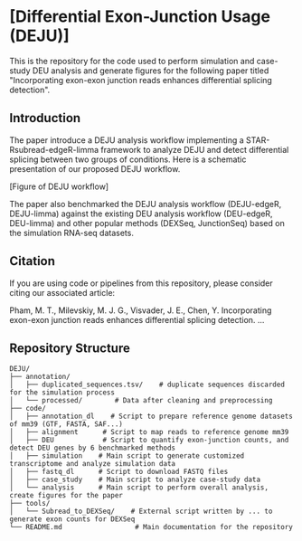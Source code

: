 # [Differential Exon-Junction Usage (DEJU)]

This is the repository for the code used to perform simulation and case-study DEU analysis and generate figures for the following paper titled "Incorporating exon-exon junction reads enhances differential splicing detection". 

## Introduction

The paper introduce a DEJU analysis workflow implementing a STAR-Rsubread-edgeR-limma framework to analyze DEJU and detect differential splicing between two groups of conditions. Here is a schematic presentation of our proposed DEJU workflow.

[Figure of DEJU workflow]

The paper also benchmarked the DEJU analysis workflow (DEJU-edgeR, DEJU-limma) against the existing DEU analysis workflow (DEU-edgeR, DEU-limma) and other popular methods (DEXSeq, JunctionSeq) based on the simulation RNA-seq datasets.

## Citation

If you are using code or pipelines from this repository, please consider citing our associated article:

Pham, M. T., Milevskiy, M. J. G., Visvader, J. E., Chen, Y. Incorporating exon-exon junction reads enhances differential splicing detection. ...

## Repository Structure

```plaintext
DEJU/
├── annotation/
│   ├── duplicated_sequences.tsv/    # duplicate sequences discarded for the simulation process
│   └── processed/        # Data after cleaning and preprocessing
├── code/
│   ├── annotation_dl    # Script to prepare reference genome datasets of mm39 (GTF, FASTA, SAF...) 
│   ├── alignment      # Script to map reads to reference genome mm39
│   ├── DEU            # Script to quantify exon-junction counts, and detect DEU genes by 6 benchmarked methods
│   ├── simulation    # Main script to generate customized transcriptome and analyze simulation data
│   ├── fastq_dl      # Script to download FASTQ files
│   ├── case_study    # Main script to analyze case-study data
│   └── analysis      # Main script to perform overall analysis, create figures for the paper
├── tools/
│   └── Subread_to_DEXSeq/    # External script written by ... to generate exon counts for DEXSeq
└── README.md                  # Main documentation for the repository

